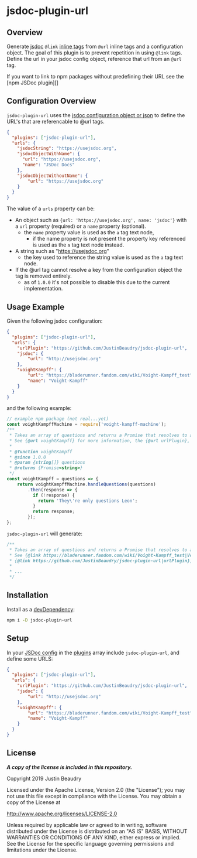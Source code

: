 <p align="center">
	<h1>jsdoc-plugin-url</h1>
</p>

## Overview
Generate [jsdoc][jsdoc] `@link` [inline tags][jsdoc-inline] from `@url` inline tags and a configuration object.
The goal of this plugin is to prevent repetition in using `@link` tags. Define the url in your jsdoc config object,
reference that url from an `@url` tag. 

If you want to link to npm packages without predefining their URL see the [npm JSDoc plugin][]

## Configuration Overview
`jsdoc-plugin-url` uses the [jsdoc configuration object or json][jsdoc-config] to define the URL's that are
referencable to @url tags.
```json
{
  "plugins": ["jsdoc-plugin-url"],
  "urls": {
    "jsdocString": "https://usejsdoc.org",
    "jsdocObjectWithName": {
      "url": "https://usejsdoc.org",
      "name": "JSDoc Docs"
    },
    "jsdocObjectWithoutName": {
    	"url": "https://usejsdoc.org"
    }
  }
}
```

The value of a `urls` property can be:
 
- An object such as `{url: 'https://usejsdoc.org', name: 'jsdoc'}` with a `url` property (required) 
  or a `name` property (optional).
	- the `name` property value is used as the `a` tag text node,
		- if the name property is not present the property key referenced is used as the `a` tag text node instead.
- A string such as "https://usejsdoc.org"
  - the key used to reference the string value is used as the `a` tag text node.
- If the @url tag cannot resolve a key from the configuration object the tag is removed entirely.
  - as of `1.0.0` it's not possible to disable this due to the current implementation.

## Usage Example
Given the following jsdoc configuration:
```json
{
  "plugins": ["jsdoc-plugin-url"],
  "urls": {
  	"urlPlugin": "https://github.com/JustinBeaudry/jsdoc-plugin-url",
  	"jsdoc": {
  		"url": "http://usejsdoc.org"
  	},
  	"voightKampff": {
  		"url": "https://bladerunner.fandom.com/wiki/Voight-Kampff_test",
  		"name": "Voight-Kampff"
  	}
  }
}
```
and the following example:
```javascript
// example npm package (not real...yet)
const voightKampffMachine = require('voight-kampff-machine');
/**
 * Takes an array of questions and returns a Promise that resolves to a `string` response to those questions.
 * See {@url voightKampff} for more information, the {@url urlPlugin}, and {@url jsdoc}.
 * 
 * @function voightKampff
 * @since 1.0.0
 * @param {string[]} questions
 * @returns {Promise<string>}
 */
const voightKampff = questions => {
	return voightKampffMachine.handleQuestions(questions)
		.then(response => {
		  if (!response) {
		    return 'They\'re only questions Leon';
		  }
		  return response;
		});
};
```
`jsdoc-plugin-url` will generate:
````javascript
/**
 * Takes an array of questions and returns a Promise that resolves to a response to those questions.
 * See {@link https://bladerunner.fandom.com/wiki/Voight-Kampff_test|Voight-Kampff} for more information, the 
 * {@link https://github.com/JustinBeaudry/jsdoc-plugin-url|urlPlugin}, and {@link http://usejsdoc.org|jsdoc}.
 * 
 * ...
 */
````

## Installation
Install as a [devDependency][dev-deps]:
```bash
npm i -D jsdoc-plugin-url
```

## Setup
In your [JSDoc config][jsdoc-config] in the [plugins][jsdoc-plugins] array include `jsdoc-plugin-url`, and define
some URLS:
```json
{
  "plugins": ["jsdoc-plugin-url"],
  "urls": {
  	"urlPlugin": "https://github.com/JustinBeaudry/jsdoc-plugin-url",
  	"jsdoc": {
  		"url": "http://usejsdoc.org"
  	},
  	"voightKampff": {
  		"url": "https://bladerunner.fandom.com/wiki/Voight-Kampff_test",
  		"name": "Voight-Kampff"
  	}
  }
}
```

## License
__*A copy of the license is included in this repository.*__

Copyright 2019 Justin Beaudry

Licensed under the Apache License, Version 2.0 (the "License");
you may not use this file except in compliance with the License.
You may obtain a copy of the License at

  http://www.apache.org/licenses/LICENSE-2.0

Unless required by applicable law or agreed to in writing, software
distributed under the License is distributed on an "AS IS" BASIS,
WITHOUT WARRANTIES OR CONDITIONS OF ANY KIND, either express or implied.
See the License for the specific language governing permissions and
limitations under the License.


[npm-plugin]: JustinBeaudry/jsdoc-plugin-npm
[jsdoc]: http://usejsdoc.org
[jsdoc-inline]: http://usejsdoc.org/about-block-inline-tags.html
[jsdoc-plugins]: http://usejsdoc.org/about-configuring-jsdoc.html#configuring-plugins
[jsdoc-config]: http://usejsdoc.org/about-configuring-jsdoc.html
[dev-deps]: https://docs.npmjs.com/files/package.json#devdependencies
